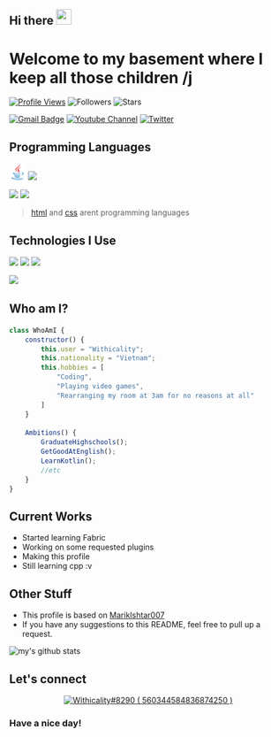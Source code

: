 ## Hi there <img src="https://media.giphy.com/media/hvRJCLFzcasrR4ia7z/giphy.gif" width="28px" height="28px">
<h1>Welcome to my basement where I keep all those children /j</h1> 

[![Profile Views](https://komarev.com/ghpvc/?username=withicality&style=flat-square)](https://www.github.com/Withicality)
![Followers](https://img.shields.io/github/followers/withicality?logo=github&style=flat-square)
![Stars](https://img.shields.io/github/stars/withicality?affiliations=OWNER&logo=github&style=flat-square)

[![Gmail Badge](https://img.shields.io/badge/-itswithermc@gmail.com-c14438?style=flat-square&logo=Gmail&logoColor=white&link=mailto:itswithermc@gmail.com)](mailto:itswithermc@gmail.com)
[![Youtube Channel](https://img.shields.io/youtube/channel/subscribers/UClgNpRIJN2xnMO7d4usz2YA?label=Youtube&logo=Youtube&logoColor=red&style=flat-square)](https://www.youtube.com/Withicality)
[![Twitter](https://img.shields.io/twitter/follow/withicality?label=Twitter&logo=Twitter&style=flat-square)](https://www.twitter.com/Withicality)


## Programming Languages
<img src = './images/java.svg' width='30'/> <img src = './images/js.svg' width='30'/>

<img src = './images/cpp.svg' width='30'/> <img src = './images/kotlin.svg' width='30'/>

> [html](https://stackoverflow.com/questions/145176/is-html-considered-a-programming-language) and [css](https://softwareengineering.stackexchange.com/questions/129141/is-css-a-programming-language) arent programming languages

 ## Technologies I Use
<img src = './images/git.svg' width='30'/> <img src = './images/nodejs.svg' width='33'/> <img src = './images/spigot.png' width='33'/> 

<img src = './images/fabric.png' width='33'>
 
 ## Who am I?
```js
class WhoAmI {
    constructor() {
        this.user = "Withicality";
        this.nationality = "Vietnam";
        this.hobbies = [
            "Coding",
            "Playing video games",
            "Rearranging my room at 3am for no reasons at all"
        ]
    }

    Ambitions() {
        GraduateHighschools();
        GetGoodAtEnglish();
        LearnKotlin();
        //etc
    }
}
```
 
## Current Works
 * Started learning Fabric
 * Working on some requested plugins
 * Making this profile
 * Still learning cpp :v
 
## Other Stuff
  - This profile is based on [MarikIshtar007](https://github.com/MarikIshtar007/MarikIshtar007/)
  - If you have any suggestions to this README, feel free to pull up a request.

![my's github stats](https://github-readme-stats.vercel.app/api?username=Withicality&show_icons=true&hide=[%22issues%22]&theme=dracula)

## Let's connect
<p align="center">
  <a href="https://discord.com/users/560344584836874250">
     <img src="https://discord.c99.nl/widget/theme-4/560344584836874250.png" alt="Withicality#8290 ( 560344584836874250 )"/>
       </a>
</p>

### Have a nice day!
